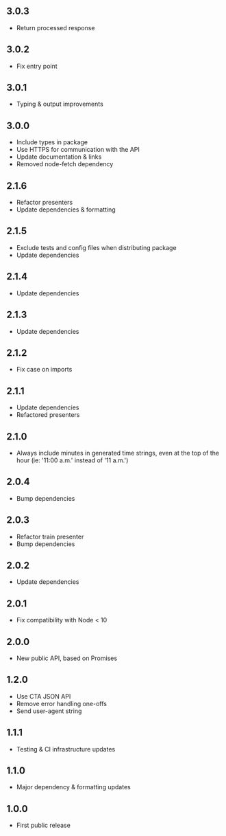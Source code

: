 ## 3.0.3

- Return processed response

## 3.0.2

- Fix entry point

## 3.0.1

- Typing & output improvements

## 3.0.0

- Include types in package
- Use HTTPS for communication with the API
- Update documentation & links
- Removed node-fetch dependency

## 2.1.6

- Refactor presenters
- Update dependencies & formatting

## 2.1.5

- Exclude tests and config files when distributing package
- Update dependencies

## 2.1.4

- Update dependencies

## 2.1.3

- Update dependencies

## 2.1.2

- Fix case on imports

## 2.1.1

- Update dependencies
- Refactored presenters

## 2.1.0

- Always include minutes in generated time strings, even at the top of the hour (ie: '11:00 a.m.' instead of '11 a.m.')

## 2.0.4

- Bump dependencies

## 2.0.3

- Refactor train presenter
- Bump dependencies

## 2.0.2

- Update dependencies

## 2.0.1

- Fix compatibility with Node < 10

## 2.0.0

- New public API, based on Promises

## 1.2.0

- Use CTA JSON API
- Remove error handling one-offs
- Send user-agent string

## 1.1.1

- Testing & CI infrastructure updates

## 1.1.0

- Major dependency & formatting updates

## 1.0.0

- First public release
